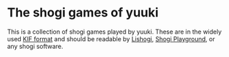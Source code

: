 # The shogi games of yuuki

This is a collection of shogi games played by yuuki. These are in the widely used [KIF format](https://lishogi.org/explanation/kif) and should be readable by [Lishogi](https://lishogi.org/paste), [Shogi Playground](https://play.mogproject.com/), or any shogi software.
